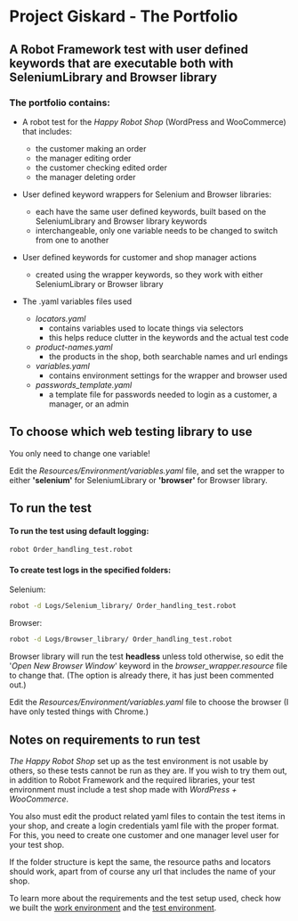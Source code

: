 # Project Giskard - The Portfolio

## A Robot Framework test with user defined keywords that are executable both with SeleniumLibrary and Browser library

### The portfolio contains:

* A robot test for the *Happy Robot Shop* (WordPress and WooCommerce) that includes:
  - the customer making an order
  - the manager editing order
  - the customer checking edited order
  - the manager deleting order


* User defined keyword wrappers for Selenium and Browser libraries:
  - each have the same user defined keywords, built based on the SeleniumLibrary and Browser library keywords
  - interchangeable, only one variable needs to be changed to switch from one to another

* User defined keywords for customer and shop manager actions
  - created using the wrapper keywords, so they work with either SeleniumLibrary or Browser library

* The .yaml variables files used
  - *locators.yaml*
      - contains variables used to locate things via selectors
      - this helps reduce clutter in the keywords and the actual test code
  - *product-names.yaml*
      - the products in the shop, both searchable names and url endings
  - *variables.yaml*
      - contains environment settings for the wrapper and browser used
  - *passwords_template.yaml*
      - a template file for passwords needed to login as a customer, a manager, or an admin


## To choose which web testing library to use

You only need to change one variable!

Edit the *Resources/Environment/variables.yaml* file, and set the wrapper to either **'selenium'** for SeleniumLibrary or **'browser'** for Browser library.

## To run the test

#### To run the test using default logging:
```bash
robot Order_handling_test.robot
```


#### To create test logs in the specified folders:
Selenium:
```bash
robot -d Logs/Selenium_library/ Order_handling_test.robot
```

Browser:
```bash
robot -d Logs/Browser_library/ Order_handling_test.robot
```


Browser library will run the test **headless** unless told otherwise, so edit the '*Open New Browser Window*' keyword in the *browser_wrapper.resource* file to change that. (The option is already there, it has just been commented out.)

Edit the *Resources/Environment/variables.yaml* file to choose the browser (I have only tested things with Chrome.)

## Notes on requirements to run test

*The Happy Robot Shop* set up as the test environment is not usable by others, so these tests cannot be run as they are. If you wish to try them out, in addition to Robot Framework and the required libraries, your test environment must include a test shop made with *WordPress + WooCommerce*.

You also  must edit the product related yaml files to contain the test items in your shop, and create a login credentials yaml file with the proper format. For this, you need to create one customer and one manager level user for your test shop.

If the folder structure is kept the same, the resource paths and locators should work, apart from of course any url that includes the name of your shop.

To learn more about the requirements and the test setup used, check how we built the [work environment](https://github.com/amauran/project-giskard/wiki/Setting-up-the-work-environment) and the [test environment](https://github.com/amauran/project-giskard/wiki/Setting-up-the-target-environment).